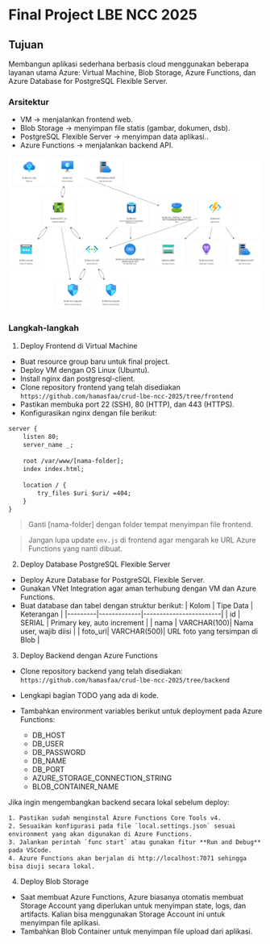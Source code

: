 # Final Project LBE NCC 2025

## Tujuan

Membangun aplikasi sederhana berbasis cloud menggunakan beberapa layanan utama Azure: Virtual Machine, Blob Storage, Azure Functions, dan Azure Database for PostgreSQL Flexible Server.

### Arsitektur

- VM → menjalankan frontend web.
- Blob Storage → menyimpan file statis (gambar, dokumen, dsb).
- PostgreSQL Flexible Server → menyimpan data aplikasi..
- Azure Functions → menjalankan backend API.

![Arsitektur Final Project](assets/fp-lbe-ncc.png)

### Langkah-langkah

1. Deploy Frontend di Virtual Machine

- Buat resource group baru untuk final project.
- Deploy VM dengan OS Linux (Ubuntu).
- Install nginx dan postgresql-client.
- Clone repository frontend yang telah disediakan `https://github.com/hamasfaa/crud-lbe-ncc-2025/tree/frontend`
- Pastikan membuka port 22 (SSH), 80 (HTTP), dan 443 (HTTPS).
- Konfigurasikan nginx dengan file berikut:

```
server {
    listen 80;
    server_name _;

    root /var/www/[nama-folder];
    index index.html;

    location / {
        try_files $uri $uri/ =404;
    }
}
```

> Ganti [nama-folder] dengan folder tempat menyimpan file frontend.

> Jangan lupa update `env.js` di frontend agar mengarah ke URL Azure Functions yang nanti dibuat.

2. Deploy Database PostgreSQL Flexible Server

- Deploy Azure Database for PostgreSQL Flexible Server.
- Gunakan VNet Integration agar aman terhubung dengan VM dan Azure Functions.
- Buat database dan tabel dengan struktur berikut:
  | Kolom | Tipe Data | Keterangan |
  |---------|-------------|------------------------|
  | id | SERIAL | Primary key, auto increment |
  | nama | VARCHAR(100)| Nama user, wajib diisi |
  | foto_url| VARCHAR(500)| URL foto yang tersimpan di Blob |

3. Deploy Backend dengan Azure Functions

- Clone repository backend yang telah disediakan: `https://github.com/hamasfaa/crud-lbe-ncc-2025/tree/backend`
- Lengkapi bagian TODO yang ada di kode.
- Tambahkan environment variables berikut untuk deployment pada Azure Functions:

  - DB_HOST
  - DB_USER
  - DB_PASSWORD
  - DB_NAME
  - DB_PORT
  - AZURE_STORAGE_CONNECTION_STRING
  - BLOB_CONTAINER_NAME

Jika ingin mengembangkan backend secara lokal sebelum deploy:

    1. Pastikan sudah menginstal Azure Functions Core Tools v4.
    2. Sesuaikan konfigurasi pada file `local.settings.json` sesuai environment yang akan digunakan di Azure Functions.
    3. Jalankan perintah `func start` atau gunakan fitur **Run and Debug** pada VSCode.
    4. Azure Functions akan berjalan di http://localhost:7071 sehingga bisa diuji secara lokal.

4. Deploy Blob Storage

- Saat membuat Azure Functions, Azure biasanya otomatis membuat Storage Account yang diperlukan untuk menyimpan state, logs, dan artifacts. Kalian bisa menggunakan Storage Account ini untuk menyimpan file aplikasi.
- Tambahkan Blob Container untuk menyimpan file upload dari aplikasi.
